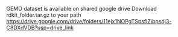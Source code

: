 GEMO dataset is available on shared google drive
Download rdkit_folder.tar.gz to your path
https://drive.google.com/drive/folders/11ejx1NOPgTSpsfIZibpsdj3-C8DXdVDB?usp=drive_link
